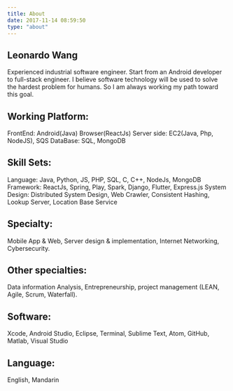 ```yaml
---
title: About
date: 2017-11-14 08:59:50
type: "about"
---
```


## Leonardo Wang
Experienced industrial software engineer. Start from an Android developer to full-stack engineer. I believe software technology will be used to solve the hardest problem for humans. So I am always working my path toward this goal.

## Working Platform:
FrontEnd: Android(Java) Browser(ReactJs)
Server side: EC2(Java, Php, NodeJS), SQS
DataBase: SQL, MongoDB

## Skill Sets:
Language: Java, Python, JS, PHP, SQL, C, C++, NodeJs, MongoDB
Framework: ReactJs, Spring, Play, Spark, Django, Flutter, Express.js
System Design: Distributed System Design, Web Crawler, Consistent Hashing, Lookup Server, Location Base Service

## Specialty:
Mobile App & Web, Server design & implementation,
Internet Networking, Cybersecurity.

## Other specialties:
Data information Analysis, Entrepreneurship, project management (LEAN, Agile, Scrum, Waterfall).

## Software:
Xcode, Android Studio, Eclipse, Terminal, Sublime Text, Atom, GitHub, Matlab, Visual Studio

## Language:
English, Mandarin
